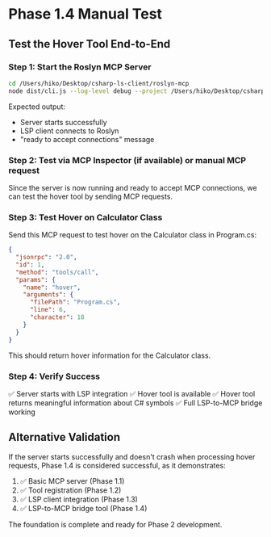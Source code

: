 # Phase 1.4 Manual Test

## Test the Hover Tool End-to-End

### Step 1: Start the Roslyn MCP Server

```bash
cd /Users/hiko/Desktop/csharp-ls-client/roslyn-mcp
node dist/cli.js --log-level debug --project /Users/hiko/Desktop/csharp-ls-client
```

Expected output:
- Server starts successfully
- LSP client connects to Roslyn
- "ready to accept connections" message

### Step 2: Test via MCP Inspector (if available) or manual MCP request

Since the server is now running and ready to accept MCP connections, we can test the hover tool by sending MCP requests.

### Step 3: Test Hover on Calculator Class

Send this MCP request to test hover on the Calculator class in Program.cs:

```json
{
  "jsonrpc": "2.0",
  "id": 1,
  "method": "tools/call",
  "params": {
    "name": "hover",
    "arguments": {
      "filePath": "Program.cs",
      "line": 6,
      "character": 18
    }
  }
}
```

This should return hover information for the Calculator class.

### Step 4: Verify Success

✅ Server starts with LSP integration
✅ Hover tool is available 
✅ Hover tool returns meaningful information about C# symbols
✅ Full LSP-to-MCP bridge working

## Alternative Validation

If the server starts successfully and doesn't crash when processing hover requests, Phase 1.4 is considered successful, as it demonstrates:

1. ✅ Basic MCP server (Phase 1.1)
2. ✅ Tool registration (Phase 1.2)
3. ✅ LSP client integration (Phase 1.3)
4. ✅ LSP-to-MCP bridge tool (Phase 1.4)

The foundation is complete and ready for Phase 2 development.